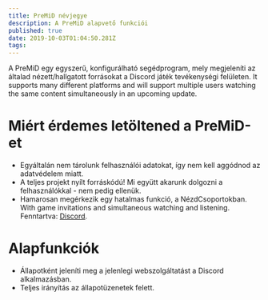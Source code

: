```yaml
---
title: PreMiD névjegye
description: A PreMiD alapvető funkciói
published: true
date: 2019-10-03T01:04:50.281Z
tags:
---
```


A PreMiD egy egyszerű, konfigurálható segédprogram, mely megjeleníti az általad nézett/hallgatott forrásokat a Discord játék tevékenységi felületen. It supports many different platforms and will support multiple users watching the same content simultaneously in an upcoming update.

# Miért érdemes letöltened a PreMiD-et
- Egyáltalán nem tárolunk felhasználói adatokat, így nem kell aggódnod az adatvédelem miatt.
- A teljes projekt nyílt forráskódú! Mi együtt akarunk dolgozni a felhasználókkal - nem pedig ellenük.
- Hamarosan megérkezik egy hatalmas funkció, a NézdCsoportokban. With game invitations and simultaneous watching and listening. Fenntartva: [Discord](https://discordapp.com/).

# Alapfunkciók
- Állapotként jeleníti meg a jelenlegi webszolgáltatást a Discord alkalmazásban.
- Teljes irányítás az állapotüzenetek felett.